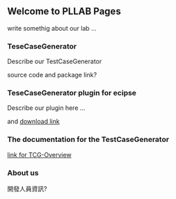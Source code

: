 ## Welcome to PLLAB Pages
write somethig about our lab ...

### TeseCaseGenerator  
Describe our TestCaseGenerator

source code and package link?

### TeseCaseGenerator plugin for ecipse 

Describe our plugin here ...

and [download link](url) 


### The documentation for the TestCaseGenerator

[link for TCG-Overview](https://ericf20423.github.io/CCU_PLLAB_TestCaseGenerator/TCG-Overview/)


### About us 
開發人員資訊?


